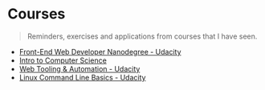 # Courses
> Reminders, exercises and applications from courses that I have seen.

+ [Front-End Web Developer Nanodegree - Udacity](/courses/front-end-web-developer-nanodegree/)
+ [Intro to Computer Science](/courses/intro-to-computer-science/)
+ [Web Tooling & Automation - Udacity](/courses/)
+ [Linux Command Line Basics - Udacity](/courses/)

